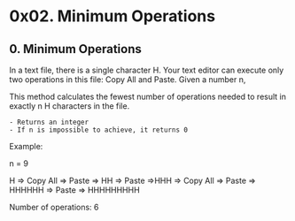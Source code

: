 # 0x02. Minimum Operations


## 0. Minimum Operations

In a text file, there is a single character H. Your text editor can execute only two operations in this file: Copy All and Paste. Given a number n, 

This method calculates the fewest number of operations needed to result in exactly n H characters in the file.

    - Returns an integer
    - If n is impossible to achieve, it returns 0

Example:

n = 9

H => Copy All => Paste => HH => Paste =>HHH => Copy All => Paste => HHHHHH => Paste => HHHHHHHHH

Number of operations: 6
